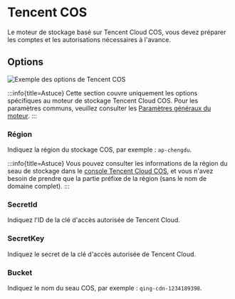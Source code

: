 # Tencent COS

Le moteur de stockage basé sur Tencent Cloud COS, vous devez préparer les comptes et les autorisations nécessaires à l'avance.

## Options

![Exemple des options de Tencent COS](https://static-docs.nocobase.com/20240712222125.png)

:::info{title=Astuce}
Cette section couvre uniquement les options spécifiques au moteur de stockage Tencent Cloud COS. Pour les paramètres communs, veuillez consulter les [Paramètres généraux du moteur](./index.md#common-engine-parameters).
:::

### Région

Indiquez la région du stockage COS, par exemple : `ap-chengdu`.

:::info{title=Astuce}
Vous pouvez consulter les informations de la région du seau de stockage dans le [console Tencent Cloud COS](https://console.cloud.tencent.com/cos), et vous n'avez besoin de prendre que la partie préfixe de la région (sans le nom de domaine complet).
:::

### SecretId

Indiquez l'ID de la clé d'accès autorisée de Tencent Cloud.

### SecretKey

Indiquez le secret de la clé d'accès autorisée de Tencent Cloud.

### Bucket

Indiquez le nom du seau COS, par exemple : `qing-cdn-1234189398`.
